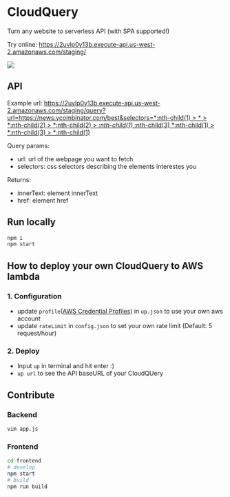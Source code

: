
# CloudQuery

Turn any website to serverless API (with SPA supported!)

Try online: https://2uvlp0y13b.execute-api.us-west-2.amazonaws.com/staging/

![](https://user-images.githubusercontent.com/5512552/51652692-86afc880-1fcb-11e9-92df-756090cd35dc.gif)

## API

Example url: [https://2uvlp0y13b.execute-api.us-west-2.amazonaws.com/staging/query?url=https://news.ycombinator.com/best&selectors=*:nth-child(1) > * > *:nth-child(2) > *:nth-child(2) > *:nth-child(1),*:nth-child(3) *:nth-child(1) > *:nth-child(3) > *:nth-child(1)](https://2uvlp0y13b.execute-api.us-west-2.amazonaws.com/staging/query?url=https://news.ycombinator.com/best&selectors=*:nth-child(1)%20%3E%20*%20%3E%20*:nth-child(2)%20%3E%20*:nth-child(2)%20%3E%20*:nth-child(1),*:nth-child(3)%20*:nth-child(1)%20%3E%20*:nth-child(3)%20%3E%20*:nth-child(1))

Query params:

- url: url of the webpage you want to fetch
- selectors: css selectors describing the elements interestes you

Returns:

- innerText: element innerText
- href: element href

## Run locally

```bash
npm i
npm start
```

## How to deploy your own CloudQuery to AWS lambda

### 1. Configuration

- update `profile`([AWS Credential Profiles](https://up.docs.apex.sh/#aws_credentials)) in `up.json` to use your own aws account
- update `rateLimit` in `config.json` to set your own rate limit (Default: 5 request/hour)

### 2. Deploy

- Input `up` in terminal and hit enter :)
- `up url` to see the API baseURL of your CloudQUery

## Contribute

### Backend

```bash
vim app.js
```

### Frontend

```bash
cd frontend
# develop
npm start
# build
npm run build
```

